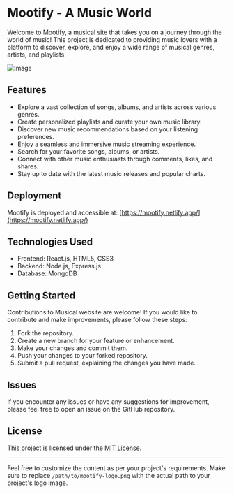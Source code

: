 # Mootify - A Music World

Welcome to Mootify, a musical site that takes you on a journey through the world of music! This project is dedicated to providing music lovers with a platform to discover, explore, and enjoy a wide range of musical genres, artists, and playlists.

![image](https://github.com/neeraj542/Mootify/assets/114648043/4d5161a5-98d1-4046-9987-7bbb39ecefb3)

## Features

- Explore a vast collection of songs, albums, and artists across various genres.
- Create personalized playlists and curate your own music library.
- Discover new music recommendations based on your listening preferences.
- Enjoy a seamless and immersive music streaming experience.
- Search for your favorite songs, albums, or artists.
- Connect with other music enthusiasts through comments, likes, and shares.
- Stay up to date with the latest music releases and popular charts.

## Deployment

Mootify is deployed and accessible at: [https://mootify.netlify.app/](https://mootify.netlify.app/)

## Technologies Used

- Frontend: React.js, HTML5, CSS3
- Backend: Node.js, Express.js
- Database: MongoDB

## Getting Started

Contributions to Musical website are welcome! If you would like to contribute and make improvements, please follow these steps:

1. Fork the repository.
2. Create a new branch for your feature or enhancement.
3. Make your changes and commit them.
4. Push your changes to your forked repository.
5. Submit a pull request, explaining the changes you have made.

## Issues

If you encounter any issues or have any suggestions for improvement, please feel free to open an issue on the GitHub repository.

## License

This project is licensed under the [MIT License](LICENSE).

---
Feel free to customize the content as per your project's requirements. Make sure to replace `/path/to/mootify-logo.png` with the actual path to your project's logo image.

